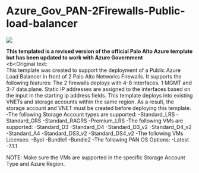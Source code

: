 
# Azure_Gov_PAN-2Firewalls-Public-load-balancer
<a href="https://portal.azure.us/#create/Microsoft.Template/uri/https%3A%2F%2Fraw.githubusercontent.com%2Fkylgrn%2FAzure_Gov_PAN-2Firewalls-Public-load-balancer%2Fmaster%2FAzure_Gov_PAN-2Firewalls-Public-load-balancer%2Fazuredeploy.json" target="_blank">
    <img src="http://azuredeploy.net/deploybutton.png"/>
</a>

**This templated is a revised version of the official Palo Alto Azure template but has been updated to work with Azure Government**
<br>
<b<Original text:</b>
<br>
This template was created to support the deployment of a Public Azure Load Balancer in front of 2 Palo Alto Networks Firewalls. It supports the following features:
The 2 firewalls deploys with 4-8 interfaces. 1 MGMT and 3-7 data plane.
Static IP addresses are assigned to the interfaces based on the input in the starting ip address fields.
This template deploys into existing VNETs and storage accounts within the same region. As a result, the storage account and VNET must be created before deploying this template.
  -The following Storage Account types are supported:
              -Standard_LRS
              -Standard_GRS
              -Standard_RAGRS
              -Premium_LRS
  -The following VMs are supported:
              -Standard_D3
              -Standard_D4
              -Standard_D3_v2
              -Standard_D4_v2
              -Standard_A4
              -Standard_DS3_v2
              -Standard_DS4_v2
  -The following VMs Licenses:
       	      -Byol
              -Bundle1
              -Bundle2
  -The following PAN OS Options:
              -Latest
              -7.1.1 
        
              
  NOTE: Make sure the VMs are supported in the specific Storage Account Type and Azure Region.
